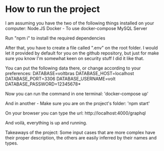 # How to run the project

I am assuming you have the two of the following things installed on your computer:
Node.JS
Docker - To use docker-compose
MySQL Server

Run "npm i" to install the required dependencies

After that, you have to create a file called ".env" on the root folder. I would let it provided by default for you on the github repository, but just for make sure you know I'm somewhat keen on security stuff I did it like that.

You can put the following data there, or change according to your preferences:
DATABASE=voltbras
DATABASE_HOST=localhost
DATABASE_PORT=3306
DATABASE_USERNAME=volt
DATABASE_PASSWORD=12345678*

Now you can run the command in one terminal:
'docker-compose up'

And in another - Make sure you are on the project's folder:
'npm start'

On your browser you can type the url:
http://localhost:4000/graphql

And voilà, everything is up and running.

Takeaways of the project:
Some input cases that are more complex have their proper description, the others are easily inferred by their names and types.
